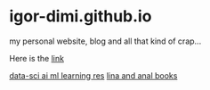 # igor-dimi.github.io
my personal website, blog and all that kind of crap...

Here is the [link][id]

[id]: https://igor-dimi.github.io 

[data-sci ai ml learning res](https://igor-dimi.github.io/datasci-learning) 
[lina and anal books](https://igor-dimi.github.io/lina-anal-books02)
